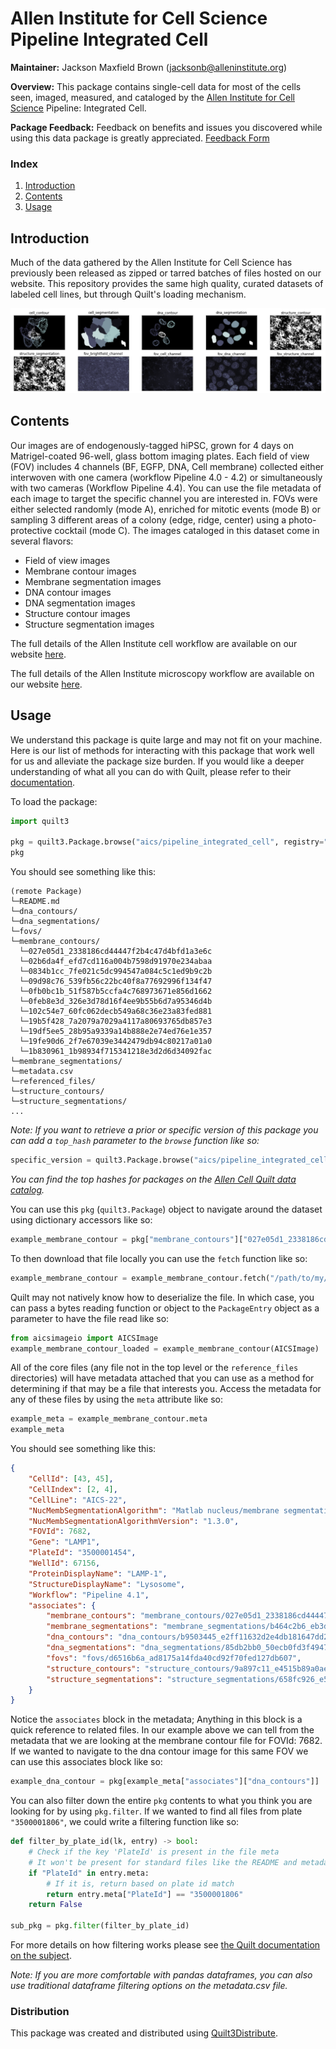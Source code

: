 # Allen Institute for Cell Science Pipeline Integrated Cell
**Maintainer:** Jackson Maxfield Brown (jacksonb@alleninstitute.org)

**Overview:** This package contains single-cell data for most of the cells seen, imaged, measured, and
cataloged by the [Allen Institute for Cell Science](https://www.allencell.org) Pipeline: Integrated Cell.

**Package Feedback:** Feedback on benefits and issues you discovered while using this data package is greatly
appreciated. [Feedback Form](https://forms.gle/GUBC3zU5kuA8wyS17)

### Index
1. [Introduction](#introduction)
2. [Contents](#contents)
3. [Usage](#usage)

## Introduction
Much of the data gathered by the Allen Institute for Cell Science has previously been released as zipped or tarred
batches of files hosted on our website. This repository provides the same high quality, curated datasets of labeled
cell lines, but through Quilt's loading mechanism.

![examples of available data](imgs/examples.png)

## Contents
Our images are of endogenously-tagged hiPSC, grown for 4 days on Matrigel-coated 96-well, glass bottom imaging plates.
Each field of view (FOV) includes 4 channels (BF, EGFP, DNA, Cell membrane) collected either interwoven with one
camera (workflow Pipeline 4.0 - 4.2) or simultaneously with two cameras (Workflow Pipeline 4.4). You can use the file
metadata of each image to target the specific channel you are interested in. FOVs were either selected randomly (mode
A), enriched for mitotic events (mode B) or sampling 3 different areas of a colony (edge, ridge, center) using a
photo-protective cocktail (mode C). The images cataloged in this dataset come in several flavors:

* Field of view images
* Membrane contour images
* Membrane segmentation images
* DNA contour images
* DNA segmentation images
* Structure contour images
* Structure segmentation images

The full details of the Allen Institute cell workflow are available on our website [here](https://www.allencell.org/methods-for-cells-in-the-lab.html).

The full details of the Allen Institute microscopy workflow are available on our website [here](https://www.allencell.org/methods-for-microscopy.html).

## Usage
We understand this package is quite large and may not fit on your machine. Here is our list of methods for interacting
with this package that work well for us and alleviate the package size burden. If you would like a deeper understanding
of what all you can do with Quilt, please refer to their [documentation](https://docs.quiltdata.com).

To load the package:
```python
import quilt3

pkg = quilt3.Package.browse("aics/pipeline_integrated_cell", registry="s3://quilt-aics")
pkg
```

You should see something like this:
```
(remote Package)
└─README.md
└─dna_contours/
└─dna_segmentations/
└─fovs/
└─membrane_contours/
  └─027e05d1_2338186cd44447f2b4c47d4bfd1a3e6c
  └─02b6da4f_efd7cd116a004b7598d91970e234abaa
  └─0834b1cc_7fe021c5dc994547a084c5c1ed9b9c2b
  └─09d98c76_539fb56c22bc40f8a77692996f134f47
  └─0fb0bc1b_51f587b5ccfa4c768973671e856d1662
  └─0feb8e3d_326e3d78d16f4ee9b55b6d7a95346d4b
  └─102c54e7_60fc062decb549a68c36e23a83fed881
  └─19b5f428_7a2079a7029a4117a80693765db857e3
  └─19df5ee5_28b95a9339a14b888e2e74ed76e1e357
  └─19fe90d6_2f7e67039e3442479db94c80217a01a0
  └─1b830961_1b98934f715341218e3d2d6d34092fac
└─membrane_segmentations/
└─metadata.csv
└─referenced_files/
└─structure_contours/
└─structure_segmentations/
...
```

*Note: If you want to retrieve a prior or specific version of this package you can add a `top_hash` parameter to the
`browse` function like so:*
```python
specific_version = quilt3.Package.browse("aics/pipeline_integrated_cell", "s3://quilt-aics", "7a03086e6efa58d80ade4b2563b76053ef3e901654656b99cd9d7c1e5313f87c")
```

*You can find the top hashes for packages on the [Allen Cell Quilt data catalog](https://allencell.quiltdata.com/b/quilt-aics/packages/aics/pipeline_integrated_cell).*

You can use this `pkg` (`quilt3.Package`) object to navigate around the dataset using dictionary accessors like so:
```python
example_membrane_contour = pkg["membrane_contours"]["027e05d1_2338186cd44447f2b4c47d4bfd1a3e6c"]
```

To then download that file locally you can use the `fetch` function like so:
```python
example_membrane_contour = example_membrane_contour.fetch("/path/to/my/target/destination.json")
```

Quilt may not natively know how to deserialize the file. In which case, you can pass a bytes reading function or object
to the `PackageEntry` object as a parameter to have the file read like so:
```python
from aicsimageio import AICSImage
example_membrane_contour_loaded = example_membrane_contour(AICSImage)
```

All of the core files (any file not in the top level or the `reference_files` directories) will have metadata attached
that you can use as a method for determining if that may be a file that interests you. Access the metadata for any of
these files by using the `meta` attribute like so:
```python
example_meta = example_membrane_contour.meta
example_meta
```

You should see something like this:
```json
{
    "CellId": [43, 45],
    "CellIndex": [2, 4],
    "CellLine": "AICS-22",
    "NucMembSegmentationAlgorithm": "Matlab nucleus/membrane segmentation",
    "NucMembSegmentationAlgorithmVersion": "1.3.0",
    "FOVId": 7682,
    "Gene": "LAMP1",
    "PlateId": "3500001454",
    "WellId": 67156,
    "ProteinDisplayName": "LAMP-1",
    "StructureDisplayName": "Lysosome",
    "Workflow": "Pipeline 4.1",
    "associates": {
        "membrane_contours": "membrane_contours/027e05d1_2338186cd44447f2b4c47d4bfd1a3e6c",
        "membrane_segmentations": "membrane_segmentations/b464c2b6_eb3d9586717a41f585aba1bfe3489bf8",
        "dna_contours": "dna_contours/b9503445_e2ff11632d2e4db181647dd2b6fcf9f5",
        "dna_segmentations": "dna_segmentations/85db2bb0_50ecb0fd3f4947d8bb11c5009a37edd8",
        "fovs": "fovs/d6516b6a_ad8175a14fda40cd92f70fed127db607",
        "structure_contours": "structure_contours/9a897c11_e4515b89a0ae4decaf8f64e2c58659ef",
        "structure_segmentations": "structure_segmentations/658fc926_e52f870d6b6240a0b176de627083461b"
    }
}
```

Notice the `associates` block in the metadata; Anything in this block is a quick reference to related files. In our
example above we can tell from the metadata that we are looking at the membrane contour file for FOVId: 7682.
If we wanted to navigate to the dna contour image for this same FOV we can use this associates block like so:
```python
example_dna_contour = pkg[example_meta["associates"]["dna_contours"]]
```

You can also filter down the entire `pkg` contents to what you think you are looking for by using `pkg.filter`. If we
wanted to find all files from plate `"3500001806"`, we could write a filtering function like so:
```python
def filter_by_plate_id(lk, entry) -> bool:
    # Check if the key 'PlateId' is present in the file meta
    # It won't be present for standard files like the README and metadata csv
    if "PlateId" in entry.meta:
        # If it is, return based on plate id match
        return entry.meta["PlateId"] == "3500001806"
    return False

sub_pkg = pkg.filter(filter_by_plate_id)
```

For more details on how filtering works please see [the Quilt documentation on the subject](https://docs.quiltdata.com/advanced-usage/filtering-a-package).

*Note: If you are more comfortable with pandas dataframes, you can also use traditional dataframe filtering options on
the metadata.csv file.*


### Distribution
This package was created and distributed using [Quilt3Distribute](https://github.com/AllenCellModeling/quilt3distribute).
